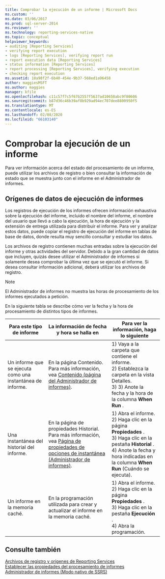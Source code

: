 ```yaml
---
title: Comprobar la ejecución de un informe | Microsoft Docs
ms.custom: ''
ms.date: 03/06/2017
ms.prod: sql-server-2014
ms.reviewer: ''
ms.technology: reporting-services-native
ms.topic: conceptual
helpviewer_keywords:
- auditing [Reporting Services]
- verifying report execution
- logs [Reporting Services], verifying report run
- report execution data [Reporting Services]
- status information [Reporting Services]
- report processing [Reporting Services], verifying execution
- checking report execution
ms.assetid: 18a98f2f-6b40-454e-9b37-568ed1a96458
author: maggiesMSFT
ms.author: maggies
manager: kfile
ms.openlocfilehash: c11c57f7c5f67b2557f5637ad10658abc9f80606
ms.sourcegitcommit: b87d36c46b39af8b929ad94ec707dee8800950f5
ms.translationtype: MT
ms.contentlocale: es-ES
ms.lasthandoff: 02/08/2020
ms.locfileid: "66103140"
---
```

# <a name="verifying-a-report-run"></a>Comprobar la ejecución de un informe
  Para ver información acerca del estado del procesamiento de un informe, puede utilizar los archivos de registro o bien consultar la información de estado que se muestra junto con el informe en el Administrador de informes.  
  
## <a name="sources-of-report-execution-data"></a>Orígenes de datos de ejecución de informes  
 Los registros de ejecución de los informes ofrecen información exhaustiva sobre la ejecución del informe, incluido el nombre del informe, el nombre del usuario que llevó a cabo la ejecución, la hora de ejecución y la extensión de entrega utilizada para distribuir el informe. Para ver y analizar estos datos, puede copiar el registro de ejecución del informe en tablas de base de datos, donde resulta muy sencillo consultar y estudiar los datos.  
  
 Los archivos de registro contienen muchas entradas sobre la ejecución del informe y otras actividades del servidor. Debido a la gran cantidad de datos que incluyen, quizás desee utilizar el Administrador de informes si solamente desea comprobar la última vez que se ejecutó el informe. Si desea consultar información adicional, deberá utilizar los archivos de registro.  
  
> [!NOTE]  
>  El Administrador de informes no muestra las horas de procesamiento de los informes ejecutados a petición.  
  
 En la siguiente tabla se describe cómo ver la fecha y la hora de procesamiento de distintos tipos de informes.  
  
|Para este tipo de informe|La información de fecha y hora se halla en|Para ver la información, haga lo siguiente|  
|-----------------------------|-----------------------------------------------|-----------------------------------------------|  
|Un informe que se ejecuta como una instantánea de informe.|En la página Contenido. Para más información, vea [Contenido &#40;página del Administrador de informes&#41;](../contents-page-report-manager.md).|1) Vaya a la carpeta que contiene el informe.<br />2) Establezca la carpeta en la vista Detalles.<br />3) 3) Anote la fecha y la hora de la columna **When Run** .|  
|Una instantánea del historial del informe.|En la página de propiedades Historial. Para más información, vea [Página de propiedades de opciones de instantánea &#40;Administrador de informes&#41;](../snapshot-options-properties-page-report-manager.md).|1) Abra el informe.<br />2) Haga clic en la página **Propiedades** .<br />3) Haga clic en la pestaña **Historial** .<br />4) Anote la fecha y hora indicadas en la columna **When Run** (Cuándo se ejecuta).|  
|Un informe en la memoria caché.|En la programación utilizada para crear y actualizar el informe en la memoria caché.|1) Abra el informe.<br />2) Haga clic en la página **Propiedades** .<br />3) Haga clic en la pestaña **Ejecución** .<br />4) Abra la programación.|  
  
## <a name="see-also"></a>Consulte también  
 [Archivos de registro y orígenes de Reporting Services](../report-server/reporting-services-log-files-and-sources.md)   
 [Establecer las propiedades del procesamiento de informes](set-report-processing-properties.md)   
 [Administrador de informes &#40;Modo nativo de SSRS&#41;](../report-manager-ssrs-native-mode.md)  
  
  
